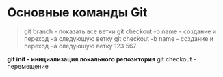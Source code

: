 # Основные команды Git
> git branch - показать все ветки
> git checkout -b name - создание и переход на следующую ветку
> git checkout -b name - создание и переход на следующую ветку
123
567

**git init - инициализация локального репозитория**
git checkout - перемещение
